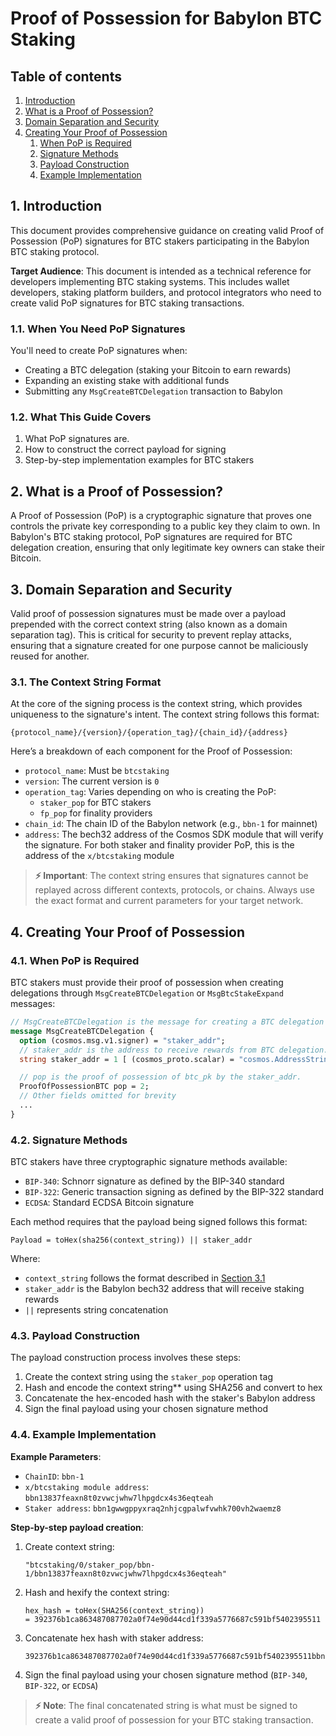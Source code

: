 # Proof of Possession for Babylon BTC Staking
## Table of contents
1. [Introduction](#1-introduction)
2. [What is a Proof of Possession?](#2-what-is-a-proof-of-possession)
3. [Domain Separation and Security](#3-domain-separation-and-security)
4. [Creating Your Proof of Possession](#4-creating-your-proof-of-possession)
   1. [When PoP is Required](#41-when-pop-is-required)
   2. [Signature Methods](#42-signature-methods)
   3. [Payload Construction](#43-payload-construction)
   4. [Example Implementation](#44-example-implementation)

## 1. Introduction

This document provides comprehensive guidance on creating valid Proof of
Possession (PoP) signatures for BTC stakers participating in the Babylon
BTC staking protocol.

**Target Audience**: This document is intended as a technical reference for
developers implementing BTC staking systems. This includes wallet developers,
staking platform builders, and protocol integrators who need to create valid
PoP signatures for BTC staking transactions.

### 1.1. When You Need PoP Signatures

You'll need to create PoP signatures when:

- Creating a BTC delegation (staking your Bitcoin to earn rewards)
- Expanding an existing stake with additional funds  
- Submitting any `MsgCreateBTCDelegation` transaction to Babylon

### 1.2. What This Guide Covers

1. What PoP signatures are.
2. How to construct the correct payload for signing
3. Step-by-step implementation examples for BTC stakers

## 2. What is a Proof of Possession?

A Proof of Possession (PoP) is a cryptographic signature that proves one
controls the private key corresponding to a public key they claim to own. In
Babylon's BTC staking protocol, PoP signatures are required for BTC
delegation creation, ensuring that only legitimate key owners can stake
their Bitcoin.

## 3. Domain Separation and Security

Valid proof of possession signatures must be made over a payload prepended
with the correct context string (also known as a domain separation tag).
This is critical for security to prevent replay attacks, ensuring that a
signature created for one purpose cannot be maliciously reused for another.

### 3.1. The Context String Format

At the core of the signing process is the context string, which provides
uniqueness to the signature's intent. The context string follows this format:

`{protocol_name}/{version}/{operation_tag}/{chain_id}/{address}`

Here’s a breakdown of each component for the Proof of Possession:

-   `protocol_name`: Must be `btcstaking`
-   `version`: The current version is `0`
-   `operation_tag`: Varies depending on who is creating the PoP:
    -   `staker_pop` for BTC stakers
    -   `fp_pop` for finality providers
-   `chain_id`: The chain ID of the Babylon network (e.g., `bbn-1` for mainnet)
-   `address`: The bech32 address of the Cosmos SDK module that will verify the
    signature. For both staker and finality provider PoP, this is the address
    of the `x/btcstaking` module

> **⚡ Important**: The context string ensures that signatures cannot be
> replayed across different contexts, protocols, or chains. Always use the
> exact format and current parameters for your target network.

## 4. Creating Your Proof of Possession

### 4.1. When PoP is Required

BTC stakers must provide their proof of possession when creating delegations
through `MsgCreateBTCDelegation` or `MsgBtcStakeExpand` messages:

```protobuf
// MsgCreateBTCDelegation is the message for creating a BTC delegation
message MsgCreateBTCDelegation {
  option (cosmos.msg.v1.signer) = "staker_addr";
  // staker_addr is the address to receive rewards from BTC delegation.
  string staker_addr = 1 [ (cosmos_proto.scalar) = "cosmos.AddressString" ];

  // pop is the proof of possession of btc_pk by the staker_addr.
  ProofOfPossessionBTC pop = 2;
  // Other fields omitted for brevity
  ...
}
```

### 4.2. Signature Methods

BTC stakers have three cryptographic signature methods available:

-  `BIP-340`: Schnorr signature as defined by the BIP-340 standard
-  `BIP-322`: Generic transaction signing as defined by the BIP-322 standard
-  `ECDSA`: Standard ECDSA Bitcoin signature

Each method requires that the payload being signed follows this format:

```
Payload = toHex(sha256(context_string)) || staker_addr
```

Where:
- `context_string` follows the format described in [Section 3.1](#31-the-context-string-format)
- `staker_addr` is the Babylon bech32 address that will receive staking rewards
- `||` represents string concatenation

### 4.3. Payload Construction

The payload construction process involves these steps:

1. Create the context string using the `staker_pop` operation tag
2. Hash and encode the context string** using SHA256 and convert to hex
3. Concatenate the hex-encoded hash with the staker's Babylon address
4. Sign the final payload using your chosen signature method

### 4.4. Example Implementation

**Example Parameters**:
- `ChainID`: `bbn-1`
- `x/btcstaking module address`: `bbn13837feaxn8t0zvwcjwhw7lhpgdcx4s36eqteah`
- `Staker address`: `bbn1gwwgppyxraq2nhjcgpalwfvwhk700vh2waemz8`

**Step-by-step payload creation**:

1. Create context string:
   ```
   "btcstaking/0/staker_pop/bbn-1/bbn13837feaxn8t0zvwcjwhw7lhpgdcx4s36eqteah"
   ```

2. Hash and hexify the context string:
   ```
   hex_hash = toHex(SHA256(context_string))
   = 392376b1ca863487087702a0f74e90d44cd1f339a5776687c591bf5402395511
   ```

3. Concatenate hex hash with staker address:
   ```
   392376b1ca863487087702a0f74e90d44cd1f339a5776687c591bf5402395511bbn1gwwgppyxraq2nhjcgpalwfvwhk700vh2waemz8
   ```

4. Sign the final payload using your chosen signature method (`BIP-340`, `BIP-322`, or `ECDSA`)

> **⚡ Note**: The final concatenated string is what must be signed to create
> a valid proof of possession for your BTC staking transaction.
